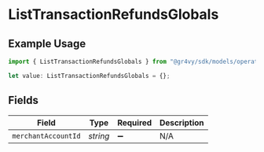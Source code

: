 # ListTransactionRefundsGlobals

## Example Usage

```typescript
import { ListTransactionRefundsGlobals } from "@gr4vy/sdk/models/operations";

let value: ListTransactionRefundsGlobals = {};
```

## Fields

| Field               | Type                | Required            | Description         |
| ------------------- | ------------------- | ------------------- | ------------------- |
| `merchantAccountId` | *string*            | :heavy_minus_sign:  | N/A                 |